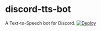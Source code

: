 # discord-tts-bot
A Text-to-Speech bot for Discord.
[![Deploy](https://www.herokucdn.com/deploy/button.svg)](https://heroku.com/deploy?template=https://github.com/moonstar-x/discord-tts-bot)
